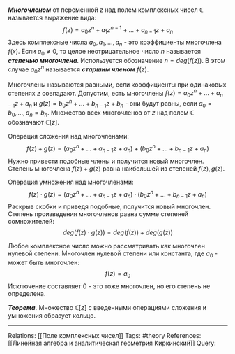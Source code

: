 ***Многочленом*** от переменной $z$ над полем комплексных чисел $\mathbb{C}$ называется выражение вида: 
$$f(z)=a_0z^n+a_1z^{n-1}+...+a_{n-1}z+a_n$$
Здесь комплексные числа $a_0,a_1,...,a_n$ - это коэффициенты многочлена $f(x)$. Если $a_0 \neq 0$, то целое неотрицательное число $n$ называется ***степенью многочлена***. Используется обозначение $n=deg(f(z))$. В этом случае $a_0z^n$ называется ***старшим членом*** $f(z)$. 

Многочлены называются равными, если коэффициенты при одинаковых степенях $z$ совпадают. Допустим, есть многочлены $f(z)=a_0z^n+...+a_{n-1}z+a_n$ и $g(z)=b_0z^n+...+b_{n-1}z+b_n$ - они будут равны, если $a_0=b_0,...,a_n=b_n$. 
Множество всех многочленов от $z$ над полем $\mathbb{C}$ обозначают $\mathbb{C}[z]$. 

Операция сложения над многочленами:
$$f(z)+g(z)=(a_0z^n+...+a_{n-1}z+a_n)+(b_0z^n+...+b_{n-1}z+a_n)$$
Нужно привести подобные члены и получится новый многочлен. Степень многочлена $f(z)+g(z)$ равна наибольшей из степеней $f(z), g(z)$. 

Операция умножения над многочленами:
$$f(z) \cdot g(z)=(a_0z^n+...+a_{n-1}z+a_n) \cdot (b_0z^n+...+b_{n-1}z+a_n)$$
Раскрыв скобки и приведя подобные, получится новый многочлен. Степень произведения многочленов равна сумме степеней сомножителей:
$$deg(f(z) \cdot g(z))=deg(f(z))+deg(g(z))$$

Любое комплексное число можно рассматривать как многочлен нулевой степени. Многочлен нулевой степени или константа, где $a_0$ - может быть многочлен:
$$f(z)=a_0$$
Исключение составляет 0 - это тоже многочлен, но его степень не определена. 

***Теорема***. Множество $\mathbb{C}[z]$ с введенными операциями сложения и умножения образует кольцо. 

___
Relations: [[Поле комплексных чисел]] 
Tags: #theory 
References: [[Линейная алгебра и аналитическая геометрия Киркинский]] 
Query: 